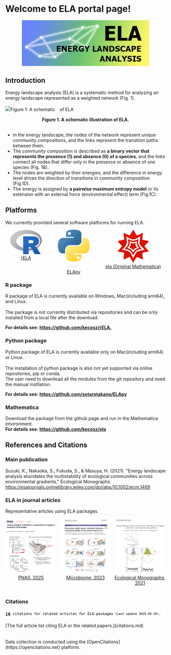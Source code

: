 # Welcome to ELA portal page!

<p align="center">
  <img src="images/ELA_7bgy.png" alt="ELA logo" width="400">
</p>

## Introduction
Energy landscape analysis (ELA) is a systematic method for analyzing an energy landscape represented as a weighted network (Fig. 1).<br>
<br>
![Figure 1: A schematic　of ELA](images/Fig1.png "A schematic illustration of ELA.") 
<div align="center">
    <b>Figure 1. A schematic illustration of ELA.</b> 
</div>

<br>

- In the energy landscape, the nodes of the network represent unique community compositions, and the links represent the transition paths between them.
- The community composition is described as **a binary vector that represents the presence (1) and absence (0) of a species**, and the links connect all nodes that differ only in the presence or absence of one species (Fig. 1B). 
- The nodes are weighted by their energies, and the difference in energy level drives the direction of transitions in community composition (Fig.1D).
- The energy is assigned by **a pairwise maximum entropy model** or its extension with an external force (environmental effect) term (Fig.1C). 

## Platforms
We currently provided several software platforms for running ELA.
<div style="display: flex; justify-content: space-around; text-align: center; gap: 20px;">

  <div>
    <a href="https://github.com/kecosz/rELA" target="_blank">
      <img src="images/R.png" alt="R" width="100">
      <div>rELA</div>
    </a>
  </div>

  <div>
    <a href="https://github.com/sotarotakano/ELApy" target="_blank">
      <img src="images/python.png" alt="Python" width="100">
      <div>ELApy</div>
    </a>
  </div>

  <div>
    <a href="https://github.com/kecosz/ela" target="_blank">
      <img src="images/mathematica.png" alt="Mathematica" width="100">
      <div>ela (Original Mathematica)</div>
    </a>
  </div>

</div>

### R package
R package of ELA is currently available on Windows, Mac(including arm64), and Linux.<br>
<br>
The package is not currently distributed via repositories and can be only installed from 
a local file after the download. <br>

**For details see: <https://github.com/kecosz/rELA.>**

### Python package
Python package of ELA is currently available only on Mac(including arm64) or Linux.<br>
<br>
The installation of python package is also not yet supported via online repositories, pip or conda.<br>
The user need to download all the modules from the git repository and need the manual instllation.<br>

**For details see: <https://github.com/sotarotakano/ELApy>**

### Mathematica
Download the package from the github page and run in the Mathematica environment.<br>
**For details see: <https://github.com/kecosz/ela>**


## References and Citations
### Main publication
Suzuki, K., Nakaoka, S., Fukuda, S., & Masuya, H. (2021).
"Energy landscape analysis elucidates the multistability of ecological communities 
across environmental gradients." Ecological Monographs.<br>
<https://esajournals.onlinelibrary.wiley.com/doi/abs/10.1002/ecm.1469>


### ELA in journal articles
Representative articles using ELA packages.

<div style="display: flex; justify-content: space-around; text-align: center; gap: 10px;">

  <div>
    <a href="https://www.pnas.org/doi/10.1073/pnas.2422701122" target="_blank">
      <img src="images/PNAS2025.png" alt="PNAS,2025" width="300">
      <div>PNAS, 2025</div>
    </a>
  </div>

  <div>
    <a href="https://microbiomejournal.biomedcentral.com/articles/10.1186/s40168-023-01474-5" target="_blank">
      <img src="images/Microbiome2023.png" alt="Microbiome,2023" width="300">
      <div>Microbiome, 2023</div>
    </a>
  </div>

  <div>
    <a href="https://esajournals.onlinelibrary.wiley.com/doi/10.1002/ecm.1469" target="_blank">
      <img src="images/EcoMono2021.png" alt="EcologicalMonographs,2021" width="300">
      <div>Ecological Monographs, 2021</div>
    </a>
  </div>
</div>


<br>

### Citations
<p align="left">
  <img src="images/totalcitation.png" alt="total citations" width="600">
</p>
[The full article list citing ELA or the related papers.](citations.md)<br>
<br><br>Data collection is conducted using the [OpenCitations](https://opencitations.net) platform.